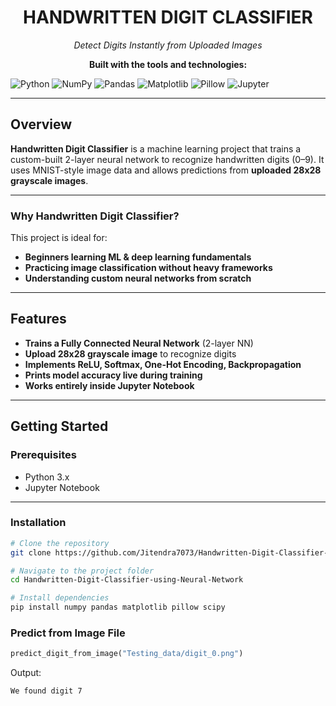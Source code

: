 
<center> 
<h1> HANDWRITTEN DIGIT CLASSIFIER </h1>

<i>Detect Digits Instantly from Uploaded Images</i>

**Built with the tools and technologies:**</center>

![Python](https://img.shields.io/badge/Python-3.x-blue?logo=python)
![NumPy](https://img.shields.io/badge/NumPy-Numerical-orange)
![Pandas](https://img.shields.io/badge/Pandas-Data%20Processing-purple)
![Matplotlib](https://img.shields.io/badge/Matplotlib-Visualization-green)
![Pillow](https://img.shields.io/badge/Pillow-Image%20Processing-lightgrey)
![Jupyter](https://img.shields.io/badge/Jupyter-Notebook-yellow)

---

##  Overview

**Handwritten Digit Classifier** is a machine learning project that trains a custom-built 2-layer neural network to recognize handwritten digits (0–9). It uses MNIST-style image data and allows predictions from **uploaded 28x28 grayscale images**.

---

###  Why Handwritten Digit Classifier?

This project is ideal for:

- **Beginners learning ML & deep learning fundamentals**
- **Practicing image classification without heavy frameworks**
- **Understanding custom neural networks from scratch**

---

##  Features

-  **Trains a Fully Connected Neural Network** (2-layer NN)
-  **Upload 28x28 grayscale image** to recognize digits
-  **Implements ReLU, Softmax, One-Hot Encoding, Backpropagation**
-  **Prints model accuracy live during training**
-  **Works entirely inside Jupyter Notebook**

---

##  Getting Started

###  Prerequisites

- Python 3.x
- Jupyter Notebook

---

###  Installation

```bash
# Clone the repository
git clone https://github.com/Jitendra7073/Handwritten-Digit-Classifier-using-Neural-Network.git
```

```bash
# Navigate to the project folder
cd Handwritten-Digit-Classifier-using-Neural-Network
```

```bash
# Install dependencies
pip install numpy pandas matplotlib pillow scipy
```

### Predict from Image File

```python
predict_digit_from_image("Testing_data/digit_0.png")
```

 Output:
```
We found digit 7
```
